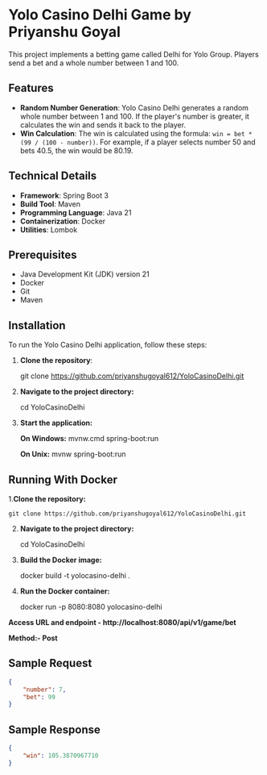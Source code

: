 # Yolo Casino Delhi Game by Priyanshu Goyal

This project implements a betting game called Delhi for Yolo Group. Players send a bet and a whole number between 1 and 100.

## Features
- **Random Number Generation**: Yolo Casino Delhi generates a random whole number between 1 and 100. If the player's number is greater, it calculates the win and sends it back to the player.
- **Win Calculation**: The win is calculated using the formula: `win = bet * (99 / (100 - number))`. For example, if a player selects number 50 and bets 40.5, the win would be 80.19.

## Technical Details
- **Framework**: Spring Boot 3
- **Build Tool**: Maven
- **Programming Language**: Java 21
- **Containerization**: Docker
- **Utilities**: Lombok

## Prerequisites
- Java Development Kit (JDK) version 21
- Docker
- Git
- Maven

## Installation

To run the Yolo Casino Delhi application, follow these steps:

1. **Clone the repository**:

    git clone https://github.com/priyanshugoyal612/YoloCasinoDelhi.git

3. **Navigate to the project directory:**
  
   cd YoloCasinoDelhi

4. **Start the application:**

   **On Windows:**
     mvnw.cmd spring-boot:run

   **On Unix:**
     mvnw spring-boot:run




## Running With Docker
1.**Clone the repository:**
    
    git clone https://github.com/priyanshugoyal612/YoloCasinoDelhi.git

2. **Navigate to the project directory:**

    cd YoloCasinoDelhi

4. **Build the Docker image:**

   docker build -t yolocasino-delhi .

6. **Run the Docker container:**

   docker run -p 8080:8080 yolocasino-delhi

**Access URL and endpoint - http://localhost:8080/api/v1/game/bet**

**Method:- Post**
   
## Sample Request 

```json
{
    "number": 7,
    "bet": 99
}
```


## Sample Response
```json
{
    "win": 105.3870967710
}
```

